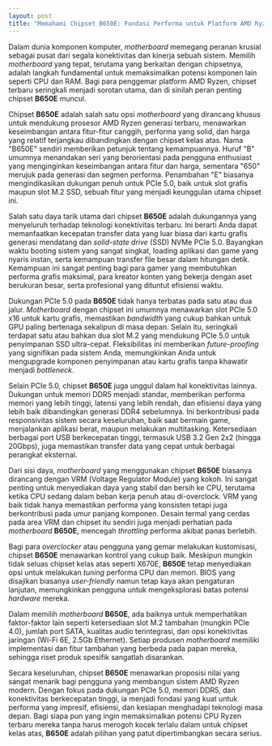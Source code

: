```yaml
---
layout: post
title: "Memahami Chipset B650E: Fondasi Performa untuk Platform AMD Ryzen Terbaru"
---
```


Dalam dunia komponen komputer, *motherboard* memegang peranan krusial sebagai pusat dari segala konektivitas dan kinerja sebuah sistem. Memilih *motherboard* yang tepat, terutama yang berkaitan dengan chipsetnya, adalah langkah fundamental untuk memaksimalkan potensi komponen lain seperti CPU dan RAM. Bagi para penggemar platform AMD Ryzen, chipset terbaru seringkali menjadi sorotan utama, dan di sinilah peran penting chipset **B650E** muncul.

Chipset **B650E** adalah salah satu opsi *motherboard* yang dirancang khusus untuk mendukung prosesor AMD Ryzen generasi terbaru, menawarkan keseimbangan antara fitur-fitur canggih, performa yang solid, dan harga yang relatif terjangkau dibandingkan dengan chipset kelas atas. Nama "B650E" sendiri memberikan petunjuk tentang kemampuannya. Huruf "B" umumnya menandakan seri yang berorientasi pada pengguna enthusiast yang menginginkan keseimbangan antara fitur dan harga, sementara "650" merujuk pada generasi dan segmen performa. Penambahan "E" biasanya mengindikasikan dukungan penuh untuk PCIe 5.0, baik untuk slot grafis maupun slot M.2 SSD, sebuah fitur yang menjadi keunggulan utama chipset ini.

Salah satu daya tarik utama dari chipset **B650E** adalah dukungannya yang menyeluruh terhadap teknologi konektivitas terbaru. Ini berarti Anda dapat memanfaatkan kecepatan transfer data yang luar biasa dari kartu grafis generasi mendatang dan *solid-state drive* (SSD) NVMe PCIe 5.0. Bayangkan waktu booting sistem yang sangat singkat, loading aplikasi dan game yang nyaris instan, serta kemampuan transfer file besar dalam hitungan detik. Kemampuan ini sangat penting bagi para gamer yang membutuhkan performa grafis maksimal, para kreator konten yang bekerja dengan aset berukuran besar, serta profesional yang dituntut efisiensi waktu.

Dukungan PCIe 5.0 pada **B650E** tidak hanya terbatas pada satu atau dua jalur. *Motherboard* dengan chipset ini umumnya menawarkan slot PCIe 5.0 x16 untuk kartu grafis, memastikan *bandwidth* yang cukup bahkan untuk GPU paling bertenaga sekalipun di masa depan. Selain itu, seringkali terdapat satu atau bahkan dua slot M.2 yang mendukung PCIe 5.0 untuk penyimpanan SSD ultra-cepat. Fleksibilitas ini memberikan *future-proofing* yang signifikan pada sistem Anda, memungkinkan Anda untuk mengupgrade komponen penyimpanan atau kartu grafis tanpa khawatir menjadi *bottleneck*.

Selain PCIe 5.0, chipset **B650E** juga unggul dalam hal konektivitas lainnya. Dukungan untuk memori DDR5 menjadi standar, memberikan performa memori yang lebih tinggi, latensi yang lebih rendah, dan efisiensi daya yang lebih baik dibandingkan generasi DDR4 sebelumnya. Ini berkontribusi pada responsivitas sistem secara keseluruhan, baik saat bermain game, menjalankan aplikasi berat, maupun melakukan multitasking. Ketersediaan berbagai port USB berkecepatan tinggi, termasuk USB 3.2 Gen 2x2 (hingga 20Gbps), juga memastikan transfer data yang cepat untuk berbagai perangkat eksternal.

Dari sisi daya, *motherboard* yang menggunakan chipset **B650E** biasanya dirancang dengan VRM (Voltage Regulator Module) yang kokoh. Ini sangat penting untuk menyediakan daya yang stabil dan bersih ke CPU, terutama ketika CPU sedang dalam beban kerja penuh atau di-overclock. VRM yang baik tidak hanya memastikan performa yang konsisten tetapi juga berkontribusi pada umur panjang komponen. Desain termal yang cerdas pada area VRM dan chipset itu sendiri juga menjadi perhatian pada *motherboard* **B650E**, mencegah *throttling* performa akibat panas berlebih.

Bagi para *overclocker* atau pengguna yang gemar melakukan kustomisasi, chipset **B650E** menawarkan kontrol yang cukup baik. Meskipun mungkin tidak seluas chipset kelas atas seperti X670E, **B650E** tetap menyediakan opsi untuk melakukan *tuning* performa CPU dan memori. BIOS yang disajikan biasanya *user-friendly* namun tetap kaya akan pengaturan lanjutan, memungkinkan pengguna untuk mengeksplorasi batas potensi *hardware* mereka.

Dalam memilih *motherboard* **B650E**, ada baiknya untuk memperhatikan faktor-faktor lain seperti ketersediaan slot M.2 tambahan (mungkin PCIe 4.0), jumlah port SATA, kualitas audio terintegrasi, dan opsi konektivitas jaringan (Wi-Fi 6E, 2.5Gb Ethernet). Setiap produsen *motherboard* memiliki implementasi dan fitur tambahan yang berbeda pada papan mereka, sehingga riset produk spesifik sangatlah disarankan.

Secara keseluruhan, chipset **B650E** menawarkan proposisi nilai yang sangat menarik bagi pengguna yang membangun sistem AMD Ryzen modern. Dengan fokus pada dukungan PCIe 5.0, memori DDR5, dan konektivitas berkecepatan tinggi, ia menjadi fondasi yang kuat untuk performa yang impresif, efisiensi, dan kesiapan menghadapi teknologi masa depan. Bagi siapa pun yang ingin memaksimalkan potensi CPU Ryzen terbaru mereka tanpa harus merogoh kocek terlalu dalam untuk chipset kelas atas, **B650E** adalah pilihan yang patut dipertimbangkan secara serius.
